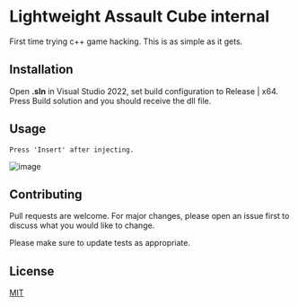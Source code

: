 # Lightweight Assault Cube internal
First time trying c++ game hacking. This is as simple as it gets.


## Installation

Open **.sln** in Visual Studio 2022, set build configuration to Release | x64. Press Build solution and you should receive the dll file.

## Usage

```
Press 'Insert' after injecting.
```
![image](https://github.com/dev-t0ny/assault-cube-basic-internal/assets/79669121/bd89fcb1-e542-4c6c-a4d7-4cb86a235e6e)


## Contributing

Pull requests are welcome. For major changes, please open an issue first
to discuss what you would like to change.

Please make sure to update tests as appropriate.

## License

[MIT](https://choosealicense.com/licenses/mit/)
